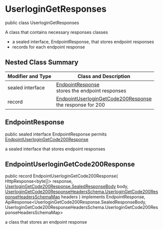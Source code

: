 # UserloginGetResponses

public class UserloginGetResponses

A class that contains necessary responses classes
- a sealed interface, EndpointResponse, that stores endpoint responses
- records for each endpoint response

## Nested Class Summary
| Modifier and Type | Class and Description |
| ----------------- | --------------------- |
| sealed interface | [EndpointResponse](#endpointresponse)<br> stores the endpoint responses |
| record | [EndpointUserloginGetCode200Response](#endpointuserlogingetcode200response)<br> the response for 200 |

## EndpointResponse
public sealed interface EndpointResponse permits<br>
[EndpointUserloginGetCode200Response](#endpointuserlogingetcode200response)

a sealed interface that stores endpoint responses

## EndpointUserloginGetCode200Response
public record EndpointUserloginGetCode200Response(
    HttpResponse<byte[]> response,
    [UserloginGetCode200Response.SealedResponseBody](../../../paths/userlogin/get/responses/UserloginGetCode200Response.md#sealedresponsebody) body,
    [UserloginGetCode200ResponseHeadersSchema.UserloginGetCode200ResponseHeadersSchemaMap](../../../paths/userlogin/get/responses/code200response/UserloginGetCode200ResponseHeadersSchema.md#userlogingetcode200responseheadersschemamap) headers
) implements EndpointResponse, ApiResponse<UserloginGetCode200Response.SealedResponseBody, UserloginGetCode200ResponseHeadersSchema.UserloginGetCode200ResponseHeadersSchemaMap><br>

a class that stores an endpoint response

